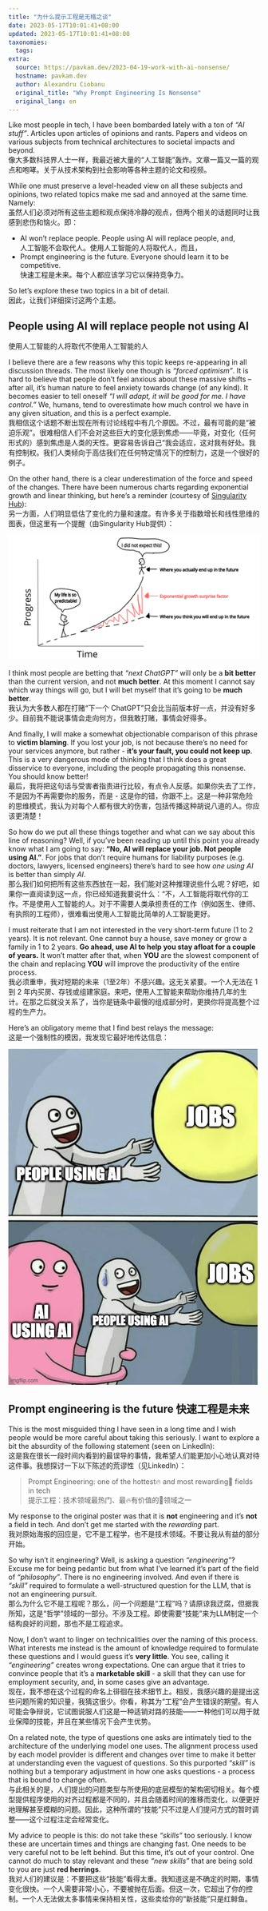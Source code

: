 ```yaml
---
title: "为什么提示工程是无稽之谈"
date: 2023-05-17T10:01:41+08:00
updated: 2023-05-17T10:01:41+08:00
taxonomies:
  tags: 
extra:
  source: https://pavkam.dev/2023-04-19-work-with-ai-nonsense/
  hostname: pavkam.dev
  author: Alexandru Ciobanu
  original_title: "Why Prompt Engineering Is Nonsense"
  original_lang: en
---
```


Like most people in tech, I have been bombarded lately with a ton of _“AI stuff”_. Articles upon articles of opinions and rants. Papers and videos on various subjects from technical architectures to societal impacts and beyond.  
像大多数科技界人士一样，我最近被大量的“人工智能”轰炸。文章一篇又一篇的观点和咆哮。关于从技术架构到社会影响等各种主题的论文和视频。

While one must preserve a level-headed view on all these subjects and opinions, two related topics make me sad and annoyed at the same time. Namely:  
虽然人们必须对所有这些主题和观点保持冷静的观点，但两个相关的话题同时让我感到悲伤和恼火。即：

-   AI won’t replace people. People using AI will replace people, and,  
    人工智能不会取代人。使用人工智能的人将取代人，而且，
-   Prompt engineering is the future. Everyone should learn it to be competitive.  
    快速工程是未来。每个人都应该学习它以保持竞争力。

So let’s explore these two topics in a bit of detail.  
因此，让我们详细探讨这两个主题。

## People using AI will replace people not using AI  
使用人工智能的人将取代不使用人工智能的人

I believe there are a few reasons why this topic keeps re-appearing in all discussion threads. The most likely one though is _“forced optimism”_. It is hard to believe that people don’t feel anxious about these massive shifts – after all, it’s human nature to feel anxiety towards change (of any kind). It becomes easier to tell oneself _“I will adapt, it will be good for me. I have control.”_ We, humans, tend to overestimate how much control we have in any given situation, and this is a perfect example.  
我相信这个话题不断出现在所有讨论线程中有几个原因。不过，最有可能的是“被迫乐观”。很难相信人们不会对这些巨大的变化感到焦虑——毕竟，对变化（任何形式的）感到焦虑是人类的天性。更容易告诉自己“我会适应，这对我有好处。我有控制权。我们人类倾向于高估我们在任何特定情况下的控制力，这是一个很好的例子。

On the other hand, there is a clear underestimation of the force and speed of the changes. There have been numerous charts regarding exponential growth and linear thinking, but here’s a reminder (courtesy of [Singularity Hub](https://singularityhub.com/2016/04/05/how-to-think-exponentially-and-better-predict-the-future/)):  
另一方面，人们明显低估了变化的力量和速度。有许多关于指数增长和线性思维的图表，但这里有一个提醒（由Singularity Hub提供）：

![Exponential Growth](linear-vs-exponential-comic.jpg)

I think most people are betting that _“next ChatGPT”_ will only be a **bit better** than the current version, and not **much better**. At this moment I cannot say which way things will go, but I will bet myself that it’s going to be **much better**.  
我认为大多数人都在打赌“下一个 ChatGPT”只会比当前版本好一点，并没有好多少。目前我不能说事情会走向何方，但我敢打赌，事情会好得多。

And finally, I will make a somewhat objectionable comparison of this phrase to **victim blaming**. If you lost your job, is not because there’s no need for your services anymore, but rather - **it’s your fault, you could not keep up**. This is a very dangerous mode of thinking that I think does a great disservice to everyone, including the people propagating this nonsense. You should know better!  
最后，我将把这句话与受害者指责进行比较，有点令人反感。如果你失去了工作，不是因为不再需要你的服务，而是 - 这是你的错，你跟不上。这是一种非常危险的思维模式，我认为对每个人都有很大的伤害，包括传播这种胡说八道的人。你应该更清楚！

So how do we put all these things together and what can we say about this line of reasoning? Well, if you’ve been reading up until this point you already know what I am going to say: **“No, AI will replace your job. Not people using AI.”**. For jobs that don’t require humans for liability purposes (e.g. doctors, lawyers, licensed engineers) there’s hard to see how _one using AI_ is better than simply _AI_.  
那么我们如何把所有这些东西放在一起，我们能对这种推理说些什么呢？好吧，如果你一直阅读到这一点，你已经知道我要说什么：“不，人工智能将取代你的工作。不是使用人工智能的人。对于不需要人类承担责任的工作（例如医生、律师、有执照的工程师），很难看出使用人工智能比简单的人工智能更好。

I must reiterate that I am not interested in the very short-term future (1 to 2 years). It is not relevant. One cannot buy a house, save money or grow a family in 1 to 2 years. **Go ahead, use AI to help you stay afloat for a couple of years.** It won’t matter after that, when **YOU** are the slowest component of the chain and replacing **YOU** will improve the productivity of the entire process.  
我必须重申，我对短期的未来（1至2年）不感兴趣。这无关紧要。一个人无法在 1 到 2 年内买房、存钱或组建家庭。来吧，使用人工智能来帮助你维持几年的生计。在那之后就没关系了，当你是链条中最慢的组成部分时，更换你将提高整个过程的生产力。

Here’s an obligatory meme that I find best relays the message:  
这是一个强制性的模因，我发现它最好地传达信息：

![AI will replace you](took-my-job.jpg)

## Prompt engineering is the future 快速工程是未来

This is the most misguided thing I have seen in a long time and I wish people would be more careful about taking this seriously. I want to explore a bit the absurdity of the following statement (seen on LinkedIn):  
这是我在很长一段时间内看到的最误导的事情，我希望人们能更加小心地认真对待这件事。我想探讨一下以下陈述的荒谬性（见LinkedIn）：

> Prompt Engineering: one of the hottest🔥 and most rewarding🤑 fields in tech  
> 提示工程：技术领域最热门、最🔥有价值的🤑领域之一

My response to the original poster was that it is **not** engineering and it’s **not** a field in tech. And don’t get me started with the _rewarding_ part.  
我对原始海报的回应是，它不是工程学，也不是技术领域。不要让我从有益的部分开始。

So why isn’t it engineering? Well, is asking a question _“engineering”_? Excuse me for being pedantic but from what I’ve learned it’s part of the field of _“philosophy”_. There is no engineering involved. And even if there is _“skill”_ required to formulate a well-structured question for the LLM, that is not an engineering pursuit.  
那么为什么它不是工程呢？那么，问一个问题是“工程”吗？请原谅我迂腐，但据我所知，这是“哲学”领域的一部分。不涉及工程。即使需要“技能”来为LLM制定一个结构良好的问题，那也不是工程追求。

Now, I don’t want to linger on technicalities over the naming of this process. What interests me instead is the amount of knowledge required to formulate these questions and I would guess it’s **very little**. You see, calling it _“engineering”_ creates wrong expectations. One can argue that it tries to convince people that it’s a **marketable skill** - a skill that they can use for employment security, and, in some cases give an advantage.  
现在，我不想在这个过程的命名上徘徊在技术细节上。相反，我感兴趣的是提出这些问题所需的知识量，我猜这很少。你看，称其为“工程”会产生错误的期望。有人可能会争辩说，它试图说服人们这是一种适销对路的技能——一种他们可以用于就业保障的技能，并且在某些情况下会产生优势。

On a related note, the type of questions one asks are intimately tied to the architecture of the underlying model one uses. The alignment process used by each model provider is different and changes over time to make it better at understanding even the vaguest of questions. So this purported _“skill”_ is nothing but a temporary adjustment in how one asks questions - a process that is bound to change often.  
与此相关的是，人们提出的问题类型与所使用的底层模型的架构密切相关。每个模型提供程序使用的对齐过程都是不同的，并且会随着时间的推移而变化，以便更好地理解甚至模糊的问题。因此，这种所谓的“技能”只不过是人们提问方式的暂时调整——这个过程注定会经常变化。

My advice to people is this: do not take these _“skills”_ too seriously. I know these are uncertain times and things are changing fast. One needs to be very careful not to be left behind. But this time, it’s out of your control. One cannot do much to stay relevant and these _“new skills”_ that are being sold to you are just **red herrings**.  
我对人们的建议是：不要把这些“技能”看得太重。我知道这是不确定的时期，事情变化很快。一个人需要非常小心，不要被抛在后面。但这一次，它超出了你的控制。一个人无法做太多事情来保持相关性，这些卖给你的“新技能”只是红鲱鱼。
